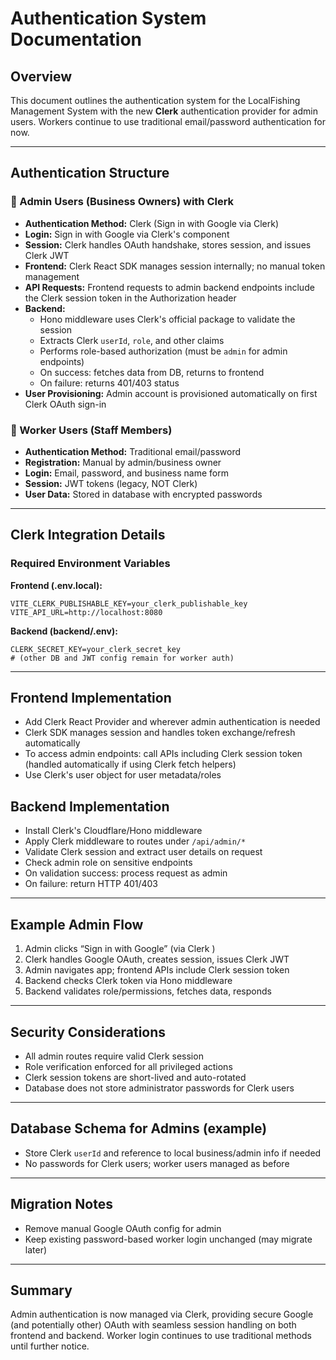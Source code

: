 # Authentication System Documentation

## Overview

This document outlines the authentication system for the LocalFishing Management System with the new **Clerk** authentication provider for admin users. Workers continue to use traditional email/password authentication for now.

---

## Authentication Structure

### 🔐 Admin Users (Business Owners) with Clerk
- **Authentication Method:** Clerk (Sign in with Google via Clerk)
- **Login:** Sign in with Google via Clerk's <SignIn /> component
- **Session:** Clerk handles OAuth handshake, stores session, and issues Clerk JWT
- **Frontend:** Clerk React SDK manages session internally; no manual token management
- **API Requests:** Frontend requests to admin backend endpoints include the Clerk session token in the Authorization header
- **Backend:**
  - Hono middleware uses Clerk's official package to validate the session
  - Extracts Clerk `userId`, `role`, and other claims
  - Performs role-based authorization (must be `admin` for admin endpoints)
  - On success: fetches data from DB, returns to frontend
  - On failure: returns 401/403 status
- **User Provisioning:** Admin account is provisioned automatically on first Clerk OAuth sign-in

### 👷 Worker Users (Staff Members)
- **Authentication Method:** Traditional email/password
- **Registration:** Manual by admin/business owner
- **Login:** Email, password, and business name form
- **Session:** JWT tokens (legacy, NOT Clerk)
- **User Data:** Stored in database with encrypted passwords

---

## Clerk Integration Details

### Required Environment Variables

**Frontend (.env.local):**
```env
VITE_CLERK_PUBLISHABLE_KEY=your_clerk_publishable_key
VITE_API_URL=http://localhost:8080
```

**Backend (backend/.env):**
```env
CLERK_SECRET_KEY=your_clerk_secret_key
# (other DB and JWT config remain for worker auth)
```

---

## Frontend Implementation
- Add Clerk React Provider and <SignIn /> wherever admin authentication is needed
- Clerk SDK manages session and handles token exchange/refresh automatically
- To access admin endpoints: call APIs including Clerk session token (handled automatically if using Clerk fetch helpers)
- Use Clerk's user object for user metadata/roles

## Backend Implementation
- Install Clerk's Cloudflare/Hono middleware
- Apply Clerk middleware to routes under `/api/admin/*`
- Validate Clerk session and extract user details on request
- Check admin role on sensitive endpoints
- On validation success: process request as admin
- On failure: return HTTP 401/403

---

## Example Admin Flow
1. Admin clicks “Sign in with Google” (via Clerk <SignIn />)
2. Clerk handles Google OAuth, creates session, issues Clerk JWT
3. Admin navigates app; frontend APIs include Clerk session token
4. Backend checks Clerk token via Hono middleware
5. Backend validates role/permissions, fetches data, responds

---

## Security Considerations
- All admin routes require valid Clerk session
- Role verification enforced for all privileged actions
- Clerk session tokens are short-lived and auto-rotated
- Database does not store administrator passwords for Clerk users

---

## Database Schema for Admins (example)
- Store Clerk `userId` and reference to local business/admin info if needed
- No passwords for Clerk users; worker users managed as before

---

## Migration Notes
- Remove manual Google OAuth config for admin
- Keep existing password-based worker login unchanged (may migrate later)

---

## Summary
Admin authentication is now managed via Clerk, providing secure Google (and potentially other) OAuth with seamless session handling on both frontend and backend.
Worker login continues to use traditional methods until further notice.